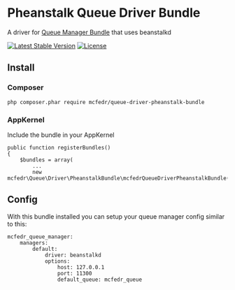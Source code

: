 # Pheanstalk Queue Driver Bundle

A driver for [Queue Manager Bundle](https://github.com/mcfedr/queue-manager-bundle) that uses beanstalkd

[![Latest Stable Version](https://poser.pugx.org/mcfedr/queue-driver-pheanstalk-bundle/v/stable.png)](https://packagist.org/packages/mcfedr/queue-driver-pheanstalk-bundle)
[![License](https://poser.pugx.org/mcfedr/queue-driver-pheanstalk-bundle/license.png)](https://packagist.org/packages/mcfedr/queue-driver-pheanstalk-bundle)

## Install

### Composer

    php composer.phar require mcfedr/queue-driver-pheanstalk-bundle

### AppKernel

Include the bundle in your AppKernel

    public function registerBundles()
    {
        $bundles = array(
            ...
            new mcfedr\Queue\Driver\PheanstalkBundle\mcfedrQueueDriverPheanstalkBundle(),

## Config

With this bundle installed you can setup your queue manager config similar to this:

    mcfedr_queue_manager:
        managers:
            default:
                driver: beanstalkd
                options:
                    host: 127.0.0.1
                    port: 11300
                    default_queue: mcfedr_queue
